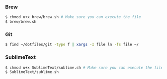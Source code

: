 ### Brew

```bash
$ chmod u+x brew/brew.sh # Make sure you can execute the file
$ brew/brew.sh
```

### Git

```bash
$ find ~/dotfiles/git -type f | xargs -I file ln -fs file ~/
```

### SublimeText

```bash
$ chmod u+x SublimeText/sublime.sh # Make sure you can execute the file
$ SublimeText/sublime.sh
```

